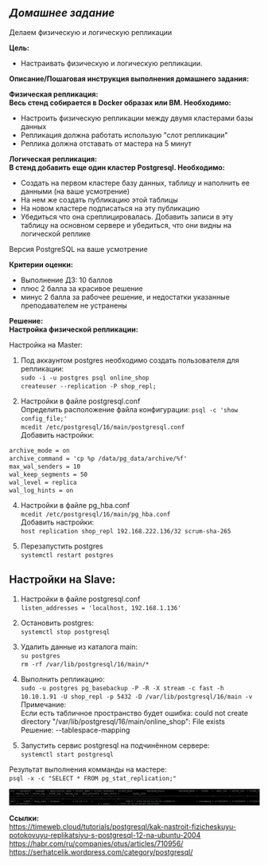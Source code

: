 ## *Домашнее задание*  
Делаем физическую и логическую репликации  

**Цель:**  
* Настраивать физическую и логическую репликации.


**Описание/Пошаговая инструкция выполнения домашнего задания:**  

**Физическая репликация:**  
**Весь стенд собирается в Docker образах или ВМ. Необходимо:**    

* Настроить физическую репликации между двумя кластерами базы данных  
* Репликация должна работать использую "слот репликации"  
* Реплика должна отставать от мастера на 5 минут  

**Логическая репликация:**  
**В стенд добавить еще один кластер Postgresql. Необходимо:**    

* Создать на первом кластере базу данных, таблицу и наполнить ее данными (на ваше усмотрение)  
* На нем же создать публикацию этой таблицы  
* На новом кластере подписаться на эту публикацию  
* Убедиться что она среплицировалась. Добавить записи в эту таблицу на основном сервере и убедиться, что они видны на логической реплике    

Версия PostgreSQL на ваше усмотрение


**Критерии оценки:**  
* Выполнение ДЗ: 10 баллов  
* плюс 2 балла за красивое решение  
* минус 2 балла за рабочее решение, и недостатки указанные преподавателем не устранены  

**Решение:**  
**Настройка физической репликации:**    

Настройка на Master:   
1. Под аккаунтом postgres необходимо создать пользователя для репликации:  
``sudo -i -u postgres psql online_shop``        
``createuser --replication -P shop_repl;``    

2. Настройки в файле postgresql.conf    
Определить расположение файла конфигурации:
``psql -c 'show config_file;'``    
``mcedit /etc/postgresql/16/main/postgresql.conf``    
Добавить настройки:    
```
archive_mode = on                 
archive_command = 'cp %p /data/pg_data/archive/%f'   
max_wal_senders = 10              
wal_keep_segments = 50            
wal_level = replica                       
wal_log_hints = on
```

4. Настройки в файле pg_hba.conf    
``mcedit /etc/postgresql/16/main/pg_hba.conf``    
Добавить настройки:    
``host replication shop_repl 192.168.222.136/32 scrum-sha-265``    

5. Перезапустить postgres    
``systemctl restart postgres``      

Настройки на Slave:    
-------------------    
1. Настройки в файле postgresql.conf    
``listen_addresses = 'localhost, 192.168.1.136'``    

2. Остановить postgres:  
``systemctl stop postgresql``    

3. Удалить данные из каталога main:    
``su postgres``  
``rm -rf /var/lib/postgresql/16/main/*``    

4. Выполнить репликацию:      
``sudo -u postgres pg_basebackup -P -R -X stream -c fast -h 10.10.1.91 -U shop_repl -p 5432 -D /var/lib/postgresql/16/main -v``  
Примечание:  
Если есть табличное пространство будет ошибка:  could not create directory "/var/lib/postgresql/16/main/online_shop": File exists  
Решение: --tablespace-mapping    

6. Запустить сервис postgresql на подчинённом сервере:    
``systemctl start postgresql``

Результат выполнения комманды на мастере:  
``psql -x -c "SELECT * FROM pg_stat_replication;"``  

![fisicl_replication](https://github.com/thornix/otus_dba/blob/main/hw8_postgres_replication/Fisicle_replication.png)

**Ссылки:**    
https://timeweb.cloud/tutorials/postgresql/kak-nastroit-fizicheskuyu-potokovuyu-replikatsiyu-s-postgresql-12-na-ubuntu-2004  
https://habr.com/ru/companies/otus/articles/710956/  
https://serhatcelik.wordpress.com/category/postgresql/  






